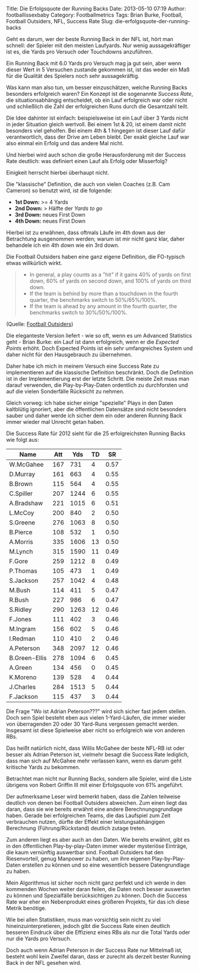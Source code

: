Title: Die Erfolgsquote der Running Backs
Date: 2013-05-10 07:19
Author: footballissexbaby
Category: Footballmetrics
Tags: Brian Burke, Football, Football Outsiders, NFL, Success Rate
Slug: die-erfolgsquote-der-running-backs

Geht es darum, wer der beste Running Back in der NFL ist, hört man
schnell: der Spieler mit den meisten Laufyards. Nur wenig
aussagekräftiger ist es, die Yards pro Versuch oder Touchdowns
anzuführen.

Ein Running Back mit 6.0 Yards pro Versuch mag ja gut sein, aber wenn
dieser Wert in 5 Versuchen zustande gekommen ist, ist das weder ein Maß
für die Qualität des Spielers noch sehr aussagekräftig.

Was kann man also tun, um besser einzuschätzen, welche Running Backs
besonders erfolgreich waren? Ein Konzept ist die sogenannte *Success
Rate*, die situationsabhängig entscheidet, ob ein Lauf erfolgreich war
oder nicht und schließlich die Zahl der erfolgreichen Runs durch die
Gesamtzahl teilt.

Die Idee dahinter ist einfach: beispielsweise ist ein Lauf über 3 Yards
nicht in jeder Situation gleich wertvoll. Bei einem 1st & 20, ist einem
damit nicht besonders viel geholfen. Bei einem 4th & 1 hingegen ist
dieser Lauf dafür verantwortlich, dass der Drive am Leben bleibt. Der
exakt gleiche Lauf war also einmal ein Erfolg und das andere Mal nicht.

Und hierbei wird auch schon die große Herausforderung mit der Success
Rate deutlich: was definiert einen Lauf als Erfolg oder Misserfolg?

Einigkeit herrscht hierbei überhaupt nicht.

Die "klassische" Definition, die auch von vielen Coaches (z.B. Cam
Cameron) so benutzt wird, ist die folgende:

-   **1st Down:** \>= 4 Yards
-   **2nd Down:** \> Hälfte der *Yards to go*
-   **3rd Down:** neues First Down
-   **4th Down:** neues First Down

Hierbei ist zu erwähnen, dass oftmals Läufe im 4th down aus der
Betrachtung ausgenommen werden; warum ist mir nicht ganz klar, daher
behandele ich ein 4th down wie ein 3rd down.

Die Football Outsiders haben eine ganz eigene Definition, die FO-typisch
etwas willkürlich wirkt.

> -   In general, a play counts as a "hit" if it gains 40% of yards on
>     first down, 60% of yards on second down, and 100% of yards on
>     third down.
> -   If the team is behind by more than a touchdown in the fourth
>     quarter, the benchmarks switch to 50%/65%/100%.
> -   If the team is ahead by any amount in the fourth quarter, the
>     benchmarks switch to 30%/50%/100%.

(Quelle: [Football Outsiders][])

Die eleganteste Version liefert - wie so oft, wenn es um Advanced
Statistics geht - Brian Burke: ein Lauf ist dann erfolgreich, wenn er
die *Expected Points* erhöht. Doch Expected Points ist ein sehr
umfangreiches System und daher nicht für den Hausgebrauch zu übernehmen.

Daher habe ich mich in meinem Versuch eine Success Rate zu
implementieren auf die klassische Definition beschränkt. Doch die
Definition ist in der Implementierung erst der letzte Schritt. Die
meiste Zeit muss man darauf verwenden, die Play-by-Play-Daten ordentlich
zu durchforsten und auf die vielen Sonderfälle Rücksicht zu nehmen.

Gleich vorweg: ich habe sicher einige "spezielle" Plays in den Daten
kaltblütig ignoriert, aber die öffentlichen Datensätze sind nicht
besonders sauber und daher werde ich sicher dem ein oder anderen Running
Back immer wieder mal Unrecht getan haben.

Die Success Rate für 2012 sieht für die 25 erfolgreichsten Running Backs
wie folgt aus:

<table class="table">
<thead>
<tr>
<th>
Name

</th>
<th>
Att

</th>
<th>
Yds

</th>
<th>
TD

</th>
<th>
SR

</th>
<tr>
</thead>
<tbody>
<tr>
<td>
W.McGahee

</td>
<td>
167

</td>
<td>
731

</td>
<td>
4

</td>
<td>
0.57

</td>
</tr>
<tr>
<td>
D.Murray

</td>
<td>
161

</td>
<td>
663

</td>
<td>
4

</td>
<td>
0.55

</td>
</tr>
<tr>
<td>
B.Brown

</td>
<td>
115

</td>
<td>
564

</td>
<td>
4

</td>
<td>
0.55

</td>
</tr>
<tr>
<td>
C.Spiller

</td>
<td>
207

</td>
<td>
1244

</td>
<td>
6

</td>
<td>
0.55

</td>
</tr>
<tr>
<td>
A.Bradshaw

</td>
<td>
221

</td>
<td>
1015

</td>
<td>
6

</td>
<td>
0.51

</td>
</tr>
<tr>
<td>
L.McCoy

</td>
<td>
200

</td>
<td>
840

</td>
<td>
2

</td>
<td>
0.50

</td>
</tr>
<tr>
<td>
S.Greene

</td>
<td>
276

</td>
<td>
1063

</td>
<td>
8

</td>
<td>
0.50

</td>
</tr>
<tr>
<td>
B.Pierce

</td>
<td>
108

</td>
<td>
532

</td>
<td>
1

</td>
<td>
0.50

</td>
</tr>
<tr>
<td>
A.Morris

</td>
<td>
335

</td>
<td>
1606

</td>
<td>
13

</td>
<td>
0.50

</td>
</tr>
<tr>
<td>
M.Lynch

</td>
<td>
315

</td>
<td>
1590

</td>
<td>
11

</td>
<td>
0.49

</td>
</tr>
<tr>
<td>
F.Gore

</td>
<td>
259

</td>
<td>
1212

</td>
<td>
8

</td>
<td>
0.49

</td>
</tr>
<tr>
<td>
P.Thomas

</td>
<td>
105

</td>
<td>
473

</td>
<td>
1

</td>
<td>
0.49

</td>
</tr>
<tr>
<td>
S.Jackson

</td>
<td>
257

</td>
<td>
1042

</td>
<td>
4

</td>
<td>
0.48

</td>
</tr>
<tr>
<td>
M.Bush

</td>
<td>
114

</td>
<td>
411

</td>
<td>
5

</td>
<td>
0.47

</td>
</tr>
<tr>
<td>
R.Bush

</td>
<td>
227

</td>
<td>
986

</td>
<td>
6

</td>
<td>
0.47

</td>
</tr>
<tr>
<td>
S.Ridley

</td>
<td>
290

</td>
<td>
1263

</td>
<td>
12

</td>
<td>
0.46

</td>
</tr>
<tr>
<td>
F.Jones

</td>
<td>
111

</td>
<td>
402

</td>
<td>
3

</td>
<td>
0.46

</td>
</tr>
<tr>
<td>
M.Ingram

</td>
<td>
156

</td>
<td>
602

</td>
<td>
5

</td>
<td>
0.46

</td>
</tr>
<tr>
<td>
I.Redman

</td>
<td>
110

</td>
<td>
410

</td>
<td>
2

</td>
<td>
0.46

</td>
</tr>
<tr>
<td>
A.Peterson

</td>
<td>
348

</td>
<td>
2097

</td>
<td>
12

</td>
<td>
0.46

</td>
</tr>
<tr>
<td>
B.Green-Ellis

</td>
<td>
278

</td>
<td>
1094

</td>
<td>
6

</td>
<td>
0.45

</td>
</tr>
<tr>
<td>
A.Green

</td>
<td>
134

</td>
<td>
456

</td>
<td>
0

</td>
<td>
0.45

</td>
</tr>
<tr>
<td>
K.Moreno

</td>
<td>
139

</td>
<td>
528

</td>
<td>
4

</td>
<td>
0.44

</td>
</tr>
<tr>
<td>
J.Charles

</td>
<td>
284

</td>
<td>
1513

</td>
<td>
5

</td>
<td>
0.44

</td>
</tr>
<tr>
<td>
F.Jackson

</td>
<td>
115

</td>
<td>
437

</td>
<td>
3

</td>
<td>
0.44

</td>
</tr>
</tbody>
</table>

Die Frage "Wo ist Adrian Peterson???" wird sich sicher fast jedem
stellen. Doch sein Spiel besteht eben aus vielen 1-Yard-Läufen, die
immer wieder von überragenden 20 oder 30 Yard-Runs vergessen gemacht
werden. Insgesamt ist diese Spielweise aber nicht so erfolgreich wie von
anderen RBs.

Das heißt natürlich nicht, dass Willis McGahee der beste NFL-RB ist oder
besser als Adrian Peterson ist, vielmehr besagt die Success Rate
lediglich, dass man sich auf McGahee mehr verlassen kann, wenn es darum
geht kritische Yards zu bekommen.

Betrachtet man nicht nur Running Backs, sondern alle Spieler, wird die
Liste übrigens von Robert Griffin III mit einer Erfolgsquote von 61%
angeführt.

Der aufmerksame Leser wird bemerkt haben, dass die Zahlen teilweise
deutlich von denen bei Football Outsiders abweichen. Zum einen liegt das
daran, dass sie wie bereits erwähnt eine andere Berechnungsgrundlage
haben. Gerade bei erfolgreichen Teams, die das Laufspiel zum Zeit
verbrauchen nutzen, dürfte der Effekt einer leistungsabhängigen
Berechnung (Führung/Rückstand) deutlich zutage treten.

Zum anderen liegt es aber auch an den Daten. Wie bereits erwähnt, gibt
es in den öffentlichen Play-by-play-Daten immer wieder mysteriöse
Einträge, die kaum vernünftig auswertbar sind. Football Outsiders hat
den Riesenvorteil, genug Manpower zu haben, um ihre eigenen
Play-by-Play-Daten erstellen zu können und so eine wesentlich bessere
Datengrundlage zu haben.

Mein Algorithmus ist sicher noch nicht ganz perfekt und ich werde in den
kommenden Wochen weiter daran feilen, die Daten noch besser auswerten zu
können und Spezialfälle berücksichtigen zu können. Doch die Success Rate
war eher ein Nebenprodukt eines größeren Projekts, für das ich diese
Metrik benötige.

Wie bei allen Statistiken, muss man vorsichtig sein nicht zu viel
hineinzuinterpretieren, jedoch gibt die Success Rate einen deutlich
besseren Eindruck über die Effizienz eines RBs als nur die Total Yards
oder nur die Yards pro Versuch.

Doch auch wenn Adrian Peterson in der Success Rate nur Mittelmaß ist,
besteht wohl kein Zweifel daran, dass er zurecht als derzeit bester
Running Back in der NFL gesehen wird.

  [Football Outsiders]: http://www.footballoutsiders.com/stat-analysis/2004/introducing-running-back-success-rate
